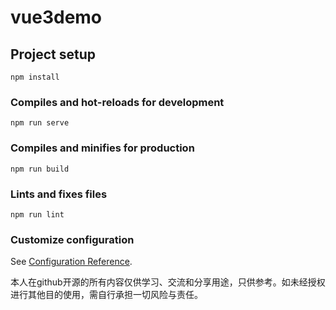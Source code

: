 # vue3demo

## Project setup
```
npm install
```

### Compiles and hot-reloads for development
```
npm run serve
```

### Compiles and minifies for production
```
npm run build
```

### Lints and fixes files
```
npm run lint
```

### Customize configuration
See [Configuration Reference](https://cli.vuejs.org/config/).

本人在github开源的所有内容仅供学习、交流和分享用途，只供参考。如未经授权进行其他目的使用，需自行承担一切风险与责任。
  
